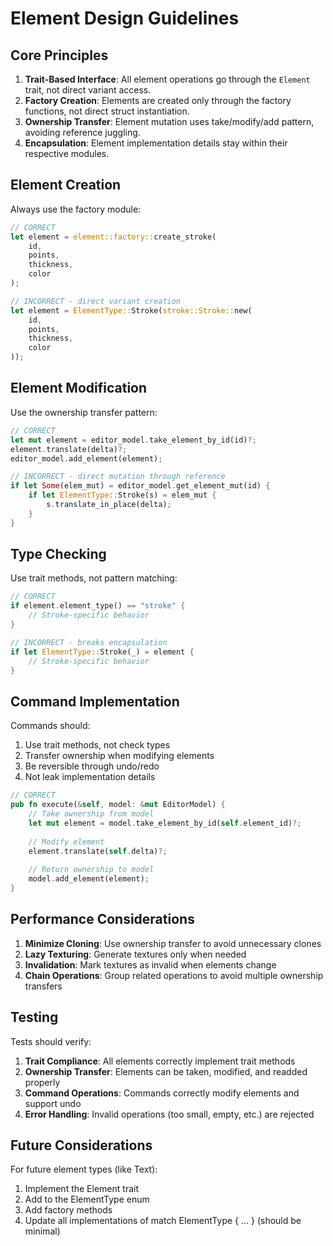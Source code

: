 # Element Design Guidelines

## Core Principles

1. **Trait-Based Interface**: All element operations go through the `Element` trait, not direct variant access.
2. **Factory Creation**: Elements are created only through the factory functions, not direct struct instantiation.
3. **Ownership Transfer**: Element mutation uses take/modify/add pattern, avoiding reference juggling.
4. **Encapsulation**: Element implementation details stay within their respective modules.

## Element Creation

Always use the factory module:

```rust
// CORRECT
let element = element::factory::create_stroke(
    id, 
    points,
    thickness, 
    color
);

// INCORRECT - direct variant creation
let element = ElementType::Stroke(stroke::Stroke::new(
    id, 
    points, 
    thickness, 
    color
));
```

## Element Modification

Use the ownership transfer pattern:

```rust
// CORRECT
let mut element = editor_model.take_element_by_id(id)?;
element.translate(delta)?;
editor_model.add_element(element);

// INCORRECT - direct mutation through reference
if let Some(elem_mut) = editor_model.get_element_mut(id) {
    if let ElementType::Stroke(s) = elem_mut {
        s.translate_in_place(delta);
    }
}
```

## Type Checking

Use trait methods, not pattern matching:

```rust
// CORRECT
if element.element_type() == "stroke" {
    // Stroke-specific behavior
}

// INCORRECT - breaks encapsulation
if let ElementType::Stroke(_) = element {
    // Stroke-specific behavior
}
```

## Command Implementation

Commands should:

1. Use trait methods, not check types
2. Transfer ownership when modifying elements
3. Be reversible through undo/redo
4. Not leak implementation details

```rust
// CORRECT
pub fn execute(&self, model: &mut EditorModel) {
    // Take ownership from model
    let mut element = model.take_element_by_id(self.element_id)?;
    
    // Modify element
    element.translate(self.delta)?;
    
    // Return ownership to model
    model.add_element(element);
}
```

## Performance Considerations

1. **Minimize Cloning**: Use ownership transfer to avoid unnecessary clones
2. **Lazy Texturing**: Generate textures only when needed
3. **Invalidation**: Mark textures as invalid when elements change
4. **Chain Operations**: Group related operations to avoid multiple ownership transfers

## Testing

Tests should verify:

1. **Trait Compliance**: All elements correctly implement trait methods
2. **Ownership Transfer**: Elements can be taken, modified, and readded properly
3. **Command Operations**: Commands correctly modify elements and support undo
4. **Error Handling**: Invalid operations (too small, empty, etc.) are rejected

## Future Considerations

For future element types (like Text):

1. Implement the Element trait
2. Add to the ElementType enum
3. Add factory methods
4. Update all implementations of match ElementType { ... } (should be minimal)